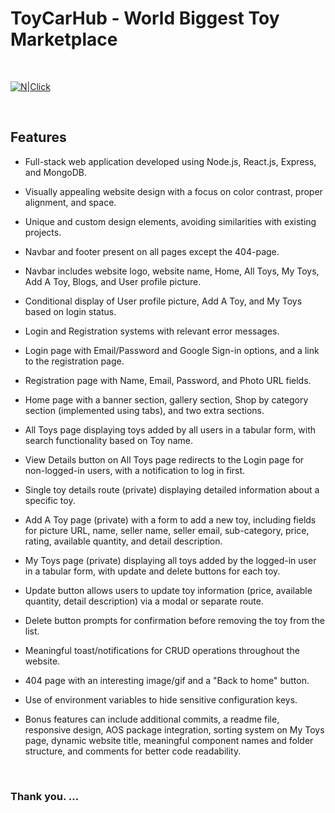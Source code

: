 # ToyCarHub - World Biggest Toy Marketplace


</br>

[![N|Click](https://i.ibb.co/JRWF6zp/Group-2-1.png)](https://toy-marketplace-37188.web.app/)

</br>

## Features

- Full-stack web application developed using Node.js, React.js, Express, and MongoDB.

- Visually appealing website design with a focus on color contrast, proper alignment, and space.

- Unique and custom design elements, avoiding similarities with existing projects.

- Navbar and footer present on all pages except the 404-page.

- Navbar includes website logo, website name, Home, All Toys, My Toys, Add A Toy, Blogs, and User profile picture.

- Conditional display of User profile picture, Add A Toy, and My Toys based on login status.

- Login and Registration systems with relevant error messages.

- Login page with Email/Password and Google Sign-in options, and a link to the registration page.

- Registration page with Name, Email, Password, and Photo URL fields.

- Home page with a banner section, gallery section, Shop by category section (implemented using tabs), and two extra sections.

- All Toys page displaying toys added by all users in a tabular form, with search functionality based on Toy name.

- View Details button on All Toys page redirects to the Login page for non-logged-in users, with a notification to log in first.

- Single toy details route (private) displaying detailed information about a specific toy.

- Add A Toy page (private) with a form to add a new toy, including fields for picture URL, name, seller name, seller email, sub-category, price, rating, available quantity, and detail description.

- My Toys page (private) displaying all toys added by the logged-in user in a tabular form, with update and delete buttons for each toy.

- Update button allows users to update toy information (price, available quantity, detail description) via a modal or separate route.

- Delete button prompts for confirmation before removing the toy from the list.

- Meaningful toast/notifications for CRUD operations throughout the website.

- 404 page with an interesting image/gif and a "Back to home" button.

- Use of environment variables to hide sensitive configuration keys.

- Bonus features can include additional commits, a readme file, responsive design, AOS package integration, sorting system on My Toys page, dynamic website title, meaningful component names and folder structure, and comments for better code readability.

</br>

 ### Thank you. ...
